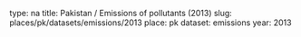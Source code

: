 type: na
title: Pakistan / Emissions of pollutants (2013)
slug: places/pk/datasets/emissions/2013
place: pk
dataset: emissions
year: 2013
